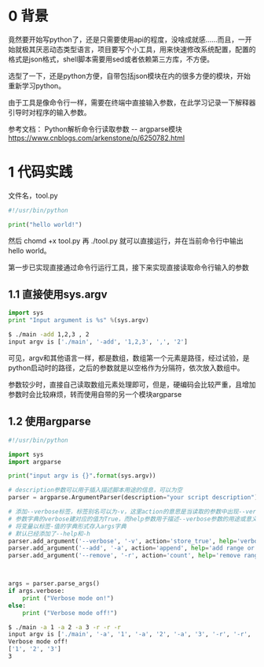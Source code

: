 # 0 背景
竟然要开始写python了，还是只需要使用api的程度，没啥成就感……而且，一开始就极其厌恶动态类型语言，项目要写个小工具，用来快速修改系统配置，配置的格式是json格式，shell脚本需要用sed或者依赖第三方库，不方便。

选型了一下，还是python方便，自带包括json模块在内的很多方便的模块，开始重新学习python。

由于工具是像命令行一样，需要在终端中直接输入参数，在此学习记录一下解释器引导时对程序的输入参数。

参考文档：
Python解析命令行读取参数 -- argparse模块   https://www.cnblogs.com/arkenstone/p/6250782.html


# 1 代码实践
文件名，tool.py

```py
#!/usr/bin/python

print("hello world!")
```

然后 chomd +x tool.py 再  ./tool.py 就可以直接运行，并在当前命令行中输出hello world。

第一步已实现直接通过命令行运行工具，接下来实现直接读取命令行输入的参数

## 1.1 直接使用sys.argv
```py
import sys
print "Input argument is %s" %(sys.argv)
```

```bash
$ ./main -add 1,2,3 , 2
input argv is ['./main', '-add', '1,2,3', ',', '2']
```
可见，argv和其他语言一样，都是数组，数组第一个元素是路径，经过试验，是python启动时的路径，之后的参数就是以空格作为分隔符，依次放入数组中。

参数较少时，直接自己读取数组元素处理即可，但是，硬编码会比较严重，且增加参数时会比较麻烦，转而使用自带的另一个模块argparse

## 1.2 使用argparse

```py
#!/usr/bin/python

import sys
import argparse

print("input argv is {}".format(sys.argv))

# description参数可以用于插入描述脚本用途的信息，可以为空
parser = argparse.ArgumentParser(description="your script description")

# 添加--verbose标签，标签别名可以为-v，这里action的意思是当读取的参数中出现--verbose/-v的时候
# 参数字典的verbose建对应的值为True，而help参数用于描述--verbose参数的用途或意义。
# 将变量以标签-值的字典形式存入args字典
# 默认已经添加了--help和-h
parser.add_argument('--verbose', '-v', action='store_true', help='verbose mode')
parser.add_argument('--add', '-a', action='append', help='add range or single value')
parser.add_argument('--remove', '-r', action='count', help='remove range or single value')



args = parser.parse_args()                                                        
if args.verbose:
    print ("Verbose mode on!")
else:
    print ("Verbose mode off!")
```


```bash
$ ./main -a 1 -a 2 -a 3 -r -r -r
input argv is ['./main', '-a', '1', '-a', '2', '-a', '3', '-r', '-r', '-r']
Verbose mode off!
['1', '2', '3']
3
```